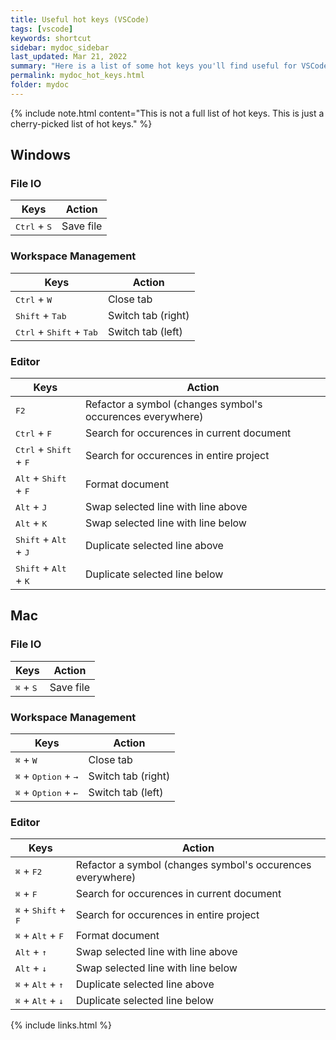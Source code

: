 ```yaml
---
title: Useful hot keys (VSCode)
tags: [vscode]
keywords: shortcut
sidebar: mydoc_sidebar
last_updated: Mar 21, 2022
summary: "Here is a list of some hot keys you'll find useful for VSCode."
permalink: mydoc_hot_keys.html
folder: mydoc
---
```


{% include note.html content="This is not a full list of hot keys. This is just a cherry-picked list of hot keys." %}

## Windows

### File IO

| Keys | Action |
|------|--------|
| <kbd>Ctrl</kbd> + <kbd>S</kbd> | Save file |

### Workspace Management

| Keys | Action |
|------|--------|
| <kbd>Ctrl</kbd> + <kbd>W</kbd> | Close tab |
| <kbd>Shift</kbd> + <kbd>Tab</kbd> | Switch tab (right) |
| <kbd>Ctrl</kbd> + <kbd>Shift</kbd> + <kbd>Tab</kbd> | Switch tab (left) |

### Editor

| Keys | Action |
|------|--------|
| <kbd>F2</kbd> | Refactor a symbol (changes symbol's occurences everywhere) |
| <kbd>Ctrl</kbd> + <kbd>F</kbd> | Search for occurences in current document |
| <kbd>Ctrl</kbd> + <kbd>Shift</kbd> + <kbd>F</kbd> | Search for occurences in entire project |
| <kbd>Alt</kbd> + <kbd>Shift</kbd> + <kbd>F</kbd> | Format document |
| <kbd>Alt</kbd> + <kbd>J</kbd> | Swap selected line with line above |
| <kbd>Alt</kbd> + <kbd>K</kbd> | Swap selected line with line below |
| <kbd>Shift</kbd> + <kbd>Alt</kbd> + <kbd>J</kbd> | Duplicate selected line above |
| <kbd>Shift</kbd> + <kbd>Alt</kbd> + <kbd>K</kbd> | Duplicate selected line below |

## Mac

### File IO

| Keys | Action |
|------|--------|
| <kbd>⌘</kbd> + <kbd>S</kbd> | Save file |

### Workspace Management

| Keys | Action |
|------|--------|
| <kbd>⌘</kbd> + <kbd>W</kbd> | Close tab |
| <kbd>⌘</kbd> + <kbd>Option</kbd> + <kbd>→</kbd> | Switch tab (right) |
| <kbd>⌘</kbd> + <kbd>Option</kbd> + <kbd>←</kbd> | Switch tab (left) |

### Editor

| Keys | Action |
|------|--------|
| <kbd>⌘</kbd> + <kbd>F2</kbd> | Refactor a symbol (changes symbol's occurences everywhere) |
| <kbd>⌘</kbd> + <kbd>F</kbd> | Search for occurences in current document |
| <kbd>⌘</kbd> + <kbd>Shift</kbd> + <kbd>F</kbd> | Search for occurences in entire project |
| <kbd>⌘</kbd> + <kbd>Alt</kbd> + <kbd>F</kbd> | Format document |
| <kbd>Alt</kbd> + <kbd>↑</kbd> | Swap selected line with line above |
| <kbd>Alt</kbd> + <kbd>↓</kbd> | Swap selected line with line below |
| <kbd>⌘</kbd> + <kbd>Alt</kbd> + <kbd>↑</kbd> | Duplicate selected line above |
| <kbd>⌘</kbd> + <kbd>Alt</kbd> + <kbd>↓</kbd> | Duplicate selected line below |

{% include links.html %}